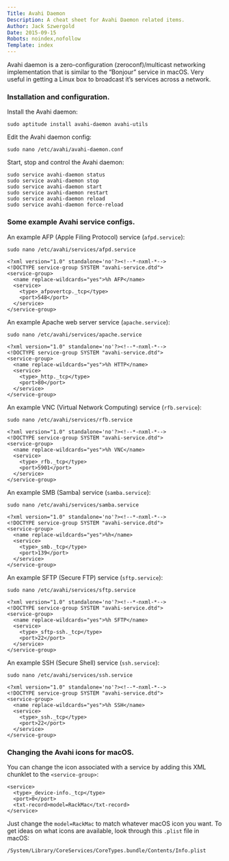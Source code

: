 ```yaml
---
Title: Avahi Daemon
Description: A cheat sheet for Avahi Daemon related items.
Author: Jack Szwergold
Date: 2015-09-15
Robots: noindex,nofollow
Template: index
---
```


Avahi daemon is a zero-configuration (zeroconf)/multicast networking implementation that is similar to the “Bonjour” service in macOS. Very useful in getting a Linux box to broadcast it’s services across a network.

### Installation and configuration.

Install the Avahi daemon:

    sudo aptitude install avahi-daemon avahi-utils

Edit the Avahi daemon config:

    sudo nano /etc/avahi/avahi-daemon.conf

Start, stop and control the Avahi daemon:

    sudo service avahi-daemon status
    sudo service avahi-daemon stop
    sudo service avahi-daemon start
    sudo service avahi-daemon restart
    sudo service avahi-daemon reload
    sudo service avahi-daemon force-reload

### Some example Avahi service configs.

An example AFP (Apple Filing Protocol) service (`afpd.service`):

	sudo nano /etc/avahi/services/afpd.service

	<?xml version="1.0" standalone='no'?><!--*-nxml-*-->
	<!DOCTYPE service-group SYSTEM "avahi-service.dtd">
	<service-group>
	  <name replace-wildcards="yes">%h AFP</name>
	  <service>
	    <type>_afpovertcp._tcp</type>
	    <port>548</port>
	  </service>
	</service-group>

An example Apache web server service (`apache.service`):

	sudo nano /etc/avahi/services/apache.service

	<?xml version="1.0" standalone='no'?><!--*-nxml-*-->
	<!DOCTYPE service-group SYSTEM "avahi-service.dtd">
	<service-group>
	  <name replace-wildcards="yes">%h HTTP</name>
	  <service>
	    <type>_http._tcp</type>
	    <port>80</port>
	  </service>
	</service-group>


An example VNC (Virtual Network Computing) service (`rfb.service`):

	sudo nano /etc/avahi/services/rfb.service

	<?xml version="1.0" standalone='no'?><!--*-nxml-*-->
	<!DOCTYPE service-group SYSTEM "avahi-service.dtd">
	<service-group>
	  <name replace-wildcards="yes">%h VNC</name>
	  <service>
	    <type>_rfb._tcp</type>
	    <port>5901</port>
	  </service>
	</service-group>

An example SMB (Samba) service (`samba.service`):

	sudo nano /etc/avahi/services/samba.service

	<?xml version="1.0" standalone='no'?><!--*-nxml-*-->
	<!DOCTYPE service-group SYSTEM "avahi-service.dtd">
	<service-group>
	  <name replace-wildcards="yes">%h</name>
	  <service>
	    <type>_smb._tcp</type>
	    <port>139</port>
	  </service>
	</service-group>

An example SFTP (Secure FTP) service (`sftp.service`):

	sudo nano /etc/avahi/services/sftp.service

	<?xml version="1.0" standalone='no'?><!--*-nxml-*-->
	<!DOCTYPE service-group SYSTEM "avahi-service.dtd">
	<service-group>
	  <name replace-wildcards="yes">%h SFTP</name>
	  <service>
	    <type>_sftp-ssh._tcp</type>
	    <port>22</port>
	  </service>
	</service-group>

An example SSH (Secure Shell) service (`ssh.service`):

	sudo nano /etc/avahi/services/ssh.service

	<?xml version="1.0" standalone='no'?><!--*-nxml-*-->
	<!DOCTYPE service-group SYSTEM "avahi-service.dtd">
	<service-group>
	  <name replace-wildcards="yes">%h SSH</name>
	  <service>
	    <type>_ssh._tcp</type>
	    <port>22</port>
	  </service>
	</service-group>

### Changing the Avahi icons for macOS.

You can change the icon associated with a service by adding this XML chunklet to the `<service-group>`:

	<service>
	  <type>_device-info._tcp</type>
	  <port>0</port>
	  <txt-record>model=RackMac</txt-record>
	</service>

Just change the `model=RackMac` to match whatever macOS icon you want. To get ideas on what icons are available, look through this `.plist` file in macOS:

    /System/Library/CoreServices/CoreTypes.bundle/Contents/Info.plist
